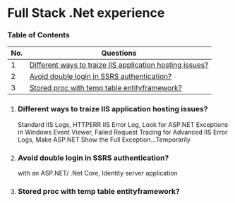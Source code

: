 # Full Stack .Net experience

### Table of Contents

| No. | Questions |
|---- | ---------
|1 | [Different ways to traize IIS application hosting issues?](#Different-ways-to-traize-IIS-application-hosting-issues)|
|2 | [Avoid double login in SSRS authentication?](#Avoid-double-login-in-SSRS-authentication)|
|3 | [Stored proc with temp table entityframework?](#Stored-proc-with-temp-table-entityframework)|

1. ### Different ways to traize IIS application hosting issues?
   Standard IIS Logs, HTTPERR  IIS Error Log, Look for ASP.NET Exceptions in Windows Event Viewer, Failed Request Tracing for Advanced IIS Error Logs, Make ASP.NET Show the Full Exception…Temporarily
   
2. ### Avoid double login in SSRS authentication? 
   with an ASP.NET/ .Net Core, Identity server application

3. ### Stored proc with temp table entityframework?
   

  
